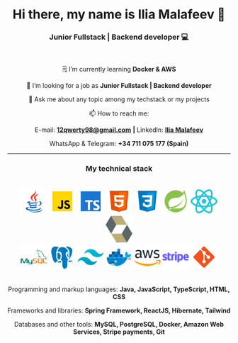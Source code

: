 <h1 align="center"> Hi there, my name is Ilia Malafeev 👋 </h1>

<h3 align="center"> Junior Fullstack | Backend developer 💻 </h3>

<br>

<div align="center">

🗒️ I’m currently learning **Docker & AWS**

👔 I’m looking for a job as **Junior Fullstack | Backend developer**

💬 Ask me about any topic among my techstack or my projects

📫 How to reach me:

E-mail: **[12qwerty98@gmail.com](mailto:12qwerty98@gmail.com)** **|** LinkedIn: **[Ilia Malafeev](https://www.linkedin.com/in/ilia-malafeev/)**

WhatsApp & Telegram: **+34 711 075 177 (Spain)**

</div>

<hr>

<h3 align="center"> My technical stack </h3>

<br>

<div align="center">

<img src="assets/java.svg" width="60" height="60" alt="java">

<img src="assets/js.svg" width="60" height="60" alt="js">

<img src="assets/ts.svg" width="60" height="60" alt="ts">

<img src="assets/html.svg" width="60" height="60" alt="html">

<img src="assets/css.svg" width="60" height="60" alt="css">

<img src="assets/spring.svg" width="60" height="60" alt="spring">

<img src="assets/reactjs.svg" width="60" height="60" alt="react">

<img src="assets/hibernate.svg" width="60" height="60" alt="react">

</div>

<div align="center">

<img src="assets/mysql.svg" width="60" height="60" alt="mysql">

<img src="assets/postgresql.svg" width="60" height="60" alt="postgresql">

<img src="assets/tailwind.svg" width="60" height="60" alt="tw">

<img src="assets/docker.svg" width="60" height="60" alt="docker">

<img src="assets/aws.svg" width="60" height="60" alt="aws">

<img src="assets/stripe.svg" width="60" height="60" alt="stripe">

<img src="assets/git.svg" width="60" height="60" alt="stripe">

</div>

<br>

<div align="center">

Programming and markup languages: **Java, JavaScript, TypeScript, HTML, CSS**

Frameworks and libraries: **Spring Framework, ReactJS, Hibernate, Tailwind**

Databases and other tools: **MySQL, PostgreSQL, Docker, Amazon Web Services, Stripe payments, Git**

</div>